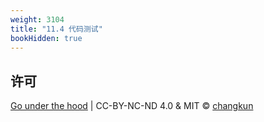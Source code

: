 ```yaml
---
weight: 3104
title: "11.4 代码测试"
bookHidden: true
---
```


## 许可

[Go under the hood](https://github.com/golang-design/under-the-hood) | CC-BY-NC-ND 4.0 & MIT &copy; [changkun](https://changkun.de)

